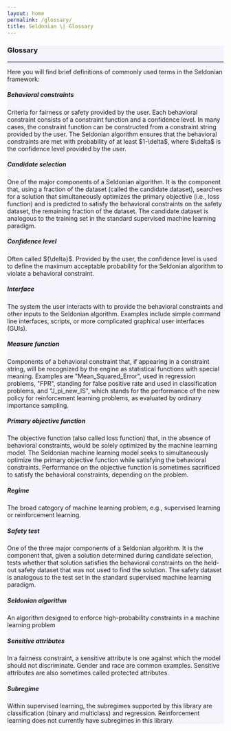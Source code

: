 ```yaml
---
layout: home
permalink: /glossary/
title: Seldonian \| Glossary
---
```


<!-- Main Container -->
<div class="container p-3 my-5 border" style="background-color: #f3f4fc;">
<h3>Glossary</h3>
<hr class="my-2" />
<p>Here you will find brief definitions of commonly used terms in the Seldonian framework:</p>
<h5 id="behavioral_constraint"> Behavioral constraints </h5>
<p>  Criteria for fairness or safety provided by the user. Each behavioral constraint consists of a constraint function and a confidence level. In many cases, the constraint function can be constructed from a constraint string provided by the user. The Seldonian algorithm ensures that the behavioral constraints are met with probability of at least $1-\delta$, where $\delta$ is the confidence level provided by the user. </p> 

<h5 id="candidate_selection">Candidate selection</h5>
<p>One of the major components of a Seldonian algorithm. It is the component that, using a fraction of the dataset (called the candidate dataset), searches for a solution that simultaneously optimizes the primary objective (i.e., loss function) and is predicted to satisfy the behavioral constraints on the safety dataset, the remaining fraction of the dataset. The candidate dataset is analogous to the training set in the standard supervised machine learning paradigm. </p>

<h5 id="confidence_level">Confidence level</h5>
<p>Often called ${\delta}$. Provided by the user, the confidence level is used to define the maximum acceptable probability for the Seldonian algorithm to violate a behavioral constraint.  </p>

<h5 id="interface">Interface</h5>
<p>The system the user interacts with to provide the behavioral constraints and other inputs to the Seldonian algorithm. Examples include simple command line interfaces, scripts, or more complicated graphical user interfaces (GUIs).</p>

<h5 id="measure_function">Measure function</h5>
<p>Components of a behavioral constraint that, if appearing in a constraint string, will be recognized by the engine as statistical functions with special meaning. Examples are "Mean_Squared_Error", used in regression problems, "FPR", standing for false positive rate and used in classification problems, and "J_pi_new_IS", which stands for the performance of the new policy for reinforcement learning problems, as evaluated by ordinary importance sampling. </p>

<h5 id="primary_objective">Primary objective function</h5>
<p>The objective function (also called loss function) that, in the absence of behavioral constraints, would be solely optimized by the machine learning model. The Seldonian machine learning model seeks to simultaneously optimize the primary objective function while satisfying the behavioral constraints. Performance on the objective function is sometimes sacrificed to satisfy the behavioral constraints, depending on the problem.</p>

<h5 id="regime">Regime</h5>
<p>The broad category of machine learning problem, e.g., supervised learning or reinforcement learning. </p>

<h5 id="safety_test">Safety test</h5>
<p>One of the three major components of a Seldonian algorithm. It is the component that, given a solution determined during candidate selection, tests whether that solution satisfies the behavioral constraints on the held-out safety dataset that was not used to find the solution. The safety dataset is analogous to the test set in the standard supervised machine learning paradigm. </p>

<h5 id="seldonian_algorithm">Seldonian algorithm</h5>
<p>An algorithm designed to enforce high-probability constraints in a machine learning problem</p>

<h5 id="sensitive_attributes">Sensitive attributes</h5>
<p>In a fairness constraint, a sensitive attribute is one against which the model should not discriminate. Gender and race are common examples. Sensitive attributes are also sometimes called protected attributes. </p>

<h5 id="sub_regime">Subregime</h5>
<p>Within supervised learning, the subregimes supported by this library are classification (binary and multiclass) and regression. Reinforcement learning does not currently have subregimes in this library.</p>


</div>


